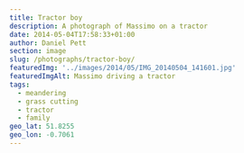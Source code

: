 ```yaml
---
title: Tractor boy
description: A photograph of Massimo on a tractor
date: 2014-05-04T17:58:33+01:00
author: Daniel Pett
section: image
slug: /photographs/tractor-boy/
featuredImg: '../images/2014/05/IMG_20140504_141601.jpg'
featuredImgAlt: Massimo driving a tractor
tags:
  - meandering
  - grass cutting
  - tractor
  - family
geo_lat: 51.8255
geo_lon: -0.7061
---
```

